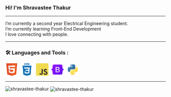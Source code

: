 ### Hi! I'm Shravastee Thakur


<hr>
I’m currently a second year Electrical Engineering student.</br>
I’m currently learning Front-End Development</br>
I love connecting with people.

 <hr>  

### :hammer_and_wrench: Languages and Tools :
  <div>
    <img
      src="https://github.com/devicons/devicon/blob/master/icons/html5/html5-original.svg"
      title="HTML5"
      alt="HTML"
      width="40"
      height="40"
    />&nbsp;
    <img
      src="https://github.com/devicons/devicon/blob/master/icons/css3/css3-plain-wordmark.svg"
      title="CSS3"
      alt="CSS"
      width="40"
      height="40"
    />&nbsp;
    <img
      src="https://github.com/devicons/devicon/blob/master/icons/javascript/javascript-original.svg"
      title="JavaScript"
      alt="JavaScript"
      width="40"
      height="40"
    />&nbsp;
    <img
      src="https://github.com/devicons/devicon/blob/master/icons/bootstrap/bootstrap-original.svg"
      title="Bootstrap"
      alt="Bootstrap"
      width="40"
      height="40"
    />&nbsp;
    <img
      src="https://github.com/devicons/devicon/blob/master/icons/python/python-original.svg"
      title="Python"
      alt="Python"
      width="40"
      height="40"
    />&nbsp;
<!--     <img
      src="https://github.com/devicons/devicon/blob/master/icons/tailwindcss/tailwindcss-plain.svg"
      title="TailwindCSS"
      alt="TailwindCSS"
      width="40"
      height="40"
    />&nbsp;
    <img
      src="https://github.com/devicons/devicon/blob/master/icons/react/react-original.svg"
      title="React"
      alt="React"
      width="40"
      height="40"
    />&nbsp; -->
   
  </div>
  <hr>

  <p><img align="left" src="https://github-readme-stats.vercel.app/api/top-langs?username=shravastee-thakur&show_icons=true&locale=en&layout=compact" alt="shravastee-thakur" /></p>

<p>&nbsp;<img align="center" src="https://github-readme-stats.vercel.app/api?username=shravastee-thakur&show_icons=true&locale=en" alt="shravastee-thakur" /></p>
    
   
 


